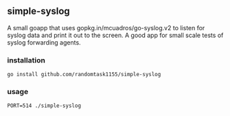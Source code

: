 ## simple-syslog

A small goapp that uses gopkg.in/mcuadros/go-syslog.v2 to listen for syslog data and print it out to the screen.  A good app for small scale tests of syslog forwarding agents. 


### installation

```
go install github.com/randomtask1155/simple-syslog
```

### usage

```
PORT=514 ./simple-syslog 
```
